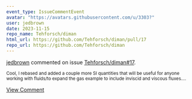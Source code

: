 ```yaml
---
event_type: IssueCommentEvent
avatar: "https://avatars.githubusercontent.com/u/3303?"
user: jedbrown
date: 2023-11-15
repo_name: Tehforsch/diman
html_url: https://github.com/Tehforsch/diman/pull/17
repo_url: https://github.com/Tehforsch/diman
---
```


<a href='https://github.com/jedbrown' target='_blank'>jedbrown</a> commented on issue <a href='https://github.com/Tehforsch/diman/pull/17' target='_blank'>Tehforsch/diman#17</a>.

<small>Cool, I rebased and added a couple more SI quantities that will be useful for anyone working with fluids/to expand the gas example to include inviscid and viscous fluxes....</small>

<a href='https://github.com/Tehforsch/diman/pull/17' target='_blank'>View Comment</a>